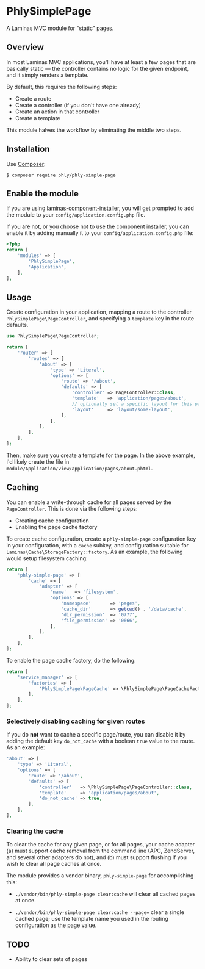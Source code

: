 # PhlySimplePage

A Laminas MVC module for "static" pages.

## Overview

In most Laminas MVC applications, you'll have at least a few pages that are
basically static — the controller contains no logic for the given endpoint, and
it simply renders a template.

By default, this requires the following steps:

- Create a route
- Create a controller (if you don't have one already)
- Create an action in that controller
- Create a template

This module halves the workflow by eliminating the middle two steps.

## Installation

Use [Composer](https://getcomposer.org):

```console
$ composer require phly/phly-simple-page
```

## Enable the module

If you are using [laminas-component-installer](https://docs.laminas.dev/laminas-component-installer),
you will get prompted to add the module to your `config/application.config.php`
file.

If you are not, or you choose not to use the component installer, you can enable
it by adding manually it to your `config/application.config.php` file:

```php
<?php
return [
    'modules' => [
        'PhlySimplePage',
        'Application',
    ],
];
```

## Usage

Create configuration in your application, mapping a route to the controller
`PhlySimplePage\PageController`, and specifying a `template` key in the route
defaults.

```php
use PhlySimplePage\PageController;

return [
    'router' => [
        'routes' => [
            'about' => [
                'type' => 'Literal',
                'options' => [
                    'route' => '/about',
                    'defaults' => [
                        'controller' => PageController::class,
                        'template'   => 'application/pages/about',
                        // optionally set a specific layout for this page
                        'layout'     => 'layout/some-layout',
                    ],
                ],
            ],
        ],
    ],
];
```

Then, make sure you create a template for the page. In the above example, I'd 
likely create the file in `module/Application/view/application/pages/about.phtml`.

## Caching

You can enable a write-through cache for all pages served by the
`PageController`. This is done via the following steps:

- Creating cache configuration
- Enabling the page cache factory

To create cache configuration, create a `phly-simple-page` configuration key in
your configuration, with a `cache` subkey, and configuration suitable for
`Laminas\Cache\StorageFactory::factory`. As an example, the following would setup
filesystem caching:

```php
return [
    'phly-simple-page' => [
        'cache' => [
            'adapter' => [
                'name'   => 'filesystem',
                'options' => [
                    'namespace'       => 'pages',
                    'cache_dir'       => getcwd() . '/data/cache',
                    'dir_permission'  => '0777',
                    'file_permission' => '0666',
                ],
            ],
        ],
    ],
];
```

To enable the page cache factory, do the following:

```php
return [
    'service_manager' => [
        'factories' => [
            'PhlySimplePage\PageCache' => \PhlySimplePage\PageCacheFactory::class,
        ],
    ],
];
```

### Selectively disabling caching for given routes

If you do **not** want to cache a specific page/route, you can disable it by
adding the default key `do_not_cache` with a boolean `true` value to the route.
As an example:

```php
'about' => [
    'type' => 'Literal',
    'options' => [
        'route' => '/about',
        'defaults' => [
            'controller'   => \PhlySimplePage\PageController::class,
            'template'     => 'application/pages/about',
            'do_not_cache' => true,
        ],
    ],
],
```

### Clearing the cache

To clear the cache for any given page, or for all pages, your cache adapter (a)
must support cache removal from the command line (APC, ZendServer, and several
other adapters do not), and (b) must support flushing if you wish to clear all
page caches at once.

The module provides a vendor binary, `phly-simple-page` for accomplishing this:

- `./vendor/bin/phly-simple-page clear:cache` will clear all cached pages at
  once.

- `./vendor/bin/phly-simple-page clear:cache --page=` clear a single
  cached page; use the template name you used in the routing configuration as
  the page value.

## TODO

- Ability to clear sets of pages
